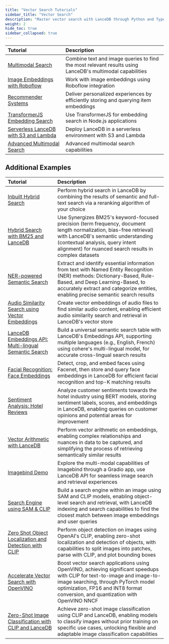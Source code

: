 ```yaml
---
title: "Vector Search Tutorials"
sidebar_title: "Vector Search"
description: "Master vector search with LanceDB through Python and TypeScript tutorials"
weight: 2
hide_toc: true
sidebar_collapsed: true
---
```


| Tutorial | Description |
|:---------|:------------|
| [Multimodal Search](/docs/tutorials/vector-search/multimodal/) | Combine text and image queries to find the most relevant results using LanceDB's multimodal capabilities |
| [Image Embeddings with Roboflow](/docs/tutorials/vector-search/image_embeddings_roboflow/) | Work with image embeddings using Roboflow integration |
| [Recommender Systems](/docs/tutorials/vector-search/recommendersystem/) | Deliver personalized experiences by efficiently storing and querying item embeddings |
| [TransformerJS Embedding Search](/docs/tutorials/vector-search/transformerjs_embedding_search_nodejs/) | Use TransformerJS for embedding search in Node.js applications |
| [Serverless LanceDB with S3 and Lambda](/docs/tutorials/vector-search/serverless_lancedb_with_s3_and_lambda/) | Deploy LanceDB in a serverless environment with S3 and Lambda |
| [Advanced Multimodal Search](/docs/tutorials/vector-search/multimodal_search/) | Advanced multimodal search capabilities |

## Additional Examples

| Tutorial | Description |
|:-----------------|:---------------|
| [Inbuilt Hybrid Search](https://github.com/lancedb/vectordb-recipes/blob/main/examples/Inbuilt-Hybrid-Search) | Perform hybrid search in LanceDB by combining the results of semantic and full-text search via a reranking algorithm of your choice |
| [Hybrid Search with BM25 and LanceDB](https://github.com/lancedb/vectordb-recipes/blob/main/examples/Hybrid_search_bm25_lancedb) | Use Synergizes BM25's keyword-focused precision (term frequency, document length normalization, bias-free retrieval) with LanceDB's semantic understanding (contextual analysis, query intent alignment) for nuanced search results in complex datasets |
| [NER-powered Semantic Search](https://github.com/lancedb/vectordb-recipes/blob/main/tutorials/NER-powered-Semantic-Search) | Extract and identify essential information from text with Named Entity Recognition (NER) methods: Dictionary-Based, Rule-Based, and Deep Learning-Based, to accurately extract and categorize entities, enabling precise semantic search results |
| [Audio Similarity Search using Vector Embeddings](https://github.com/lancedb/vectordb-recipes/tree/main/examples/archived_examples/audio_search) | Create vector embeddings of audio files to find similar audio content, enabling efficient audio similarity search and retrieval in LanceDB's vector store |
| [LanceDB Embeddings API: Multi-lingual Semantic Search](https://github.com/lancedb/vectordb-recipes/tree/main/examples/archived_examples/multi-lingual-wiki-qa) | Build a universal semantic search table with LanceDB's Embeddings API, supporting multiple languages (e.g., English, French) using cohere's multi-lingual model, for accurate cross-lingual search results |
| [Facial Recognition: Face Embeddings](https://github.com/lancedb/vectordb-recipes/tree/main/examples/archived_examples/facial_recognition) | Detect, crop, and embed faces using Facenet, then store and query face embeddings in LanceDB for efficient facial recognition and top-K matching results |
| [Sentiment Analysis: Hotel Reviews](https://github.com/lancedb/vectordb-recipes/blob/main/examples/Sentiment-Analysis-Analyse-Hotel-Reviews) | Analyze customer sentiments towards the hotel industry using BERT models, storing sentiment labels, scores, and embeddings in LanceDB, enabling queries on customer opinions and potential areas for improvement |
| [Vector Arithmetic with LanceDB](https://github.com/lancedb/vectordb-recipes/blob/main/examples/Vector-Arithmetic-with-LanceDB) | Perform vector arithmetic on embeddings, enabling complex relationships and nuances in data to be captured, and simplifying the process of retrieving semantically similar results |
| [Imagebind Demo](https://github.com/lancedb/vectordb-recipes/blob/main/examples/imagebind_demo) | Explore the multi-modal capabilities of Imagebind through a Gradio app, use LanceDB API for seamless image search and retrieval experiences |
| [Search Engine using SAM & CLIP](https://github.com/lancedb/vectordb-recipes/blob/main/examples/search-within-images-with-sam-and-clip) | Build a search engine within an image using SAM and CLIP models, enabling object-level search and retrieval, with LanceDB indexing and search capabilities to find the closest match between image embeddings and user queries |
| [Zero Shot Object Localization and Detection with CLIP](https://github.com/lancedb/vectordb-recipes/blob/main/examples/zero-shot-object-detection-CLIP) | Perform object detection on images using OpenAI's CLIP, enabling zero-shot localization and detection of objects, with capabilities to split images into patches, parse with CLIP, and plot bounding boxes |
| [Accelerate Vector Search with OpenVINO](https://github.com/lancedb/vectordb-recipes/blob/main/examples/Accelerate-Vector-Search-Applications-Using-OpenVINO) | Boost vector search applications using OpenVINO, achieving significant speedups with CLIP for text-to-image and image-to-image searching, through PyTorch model optimization, FP16 and INT8 format conversion, and quantization with OpenVINO NNCF |
| [Zero-Shot Image Classification with CLIP and LanceDB](https://github.com/lancedb/vectordb-recipes/tree/main/examples/archived_examples/zero-shot-image-classification) | Achieve zero-shot image classification using CLIP and LanceDB, enabling models to classify images without prior training on specific use cases, unlocking flexible and adaptable image classification capabilities |





